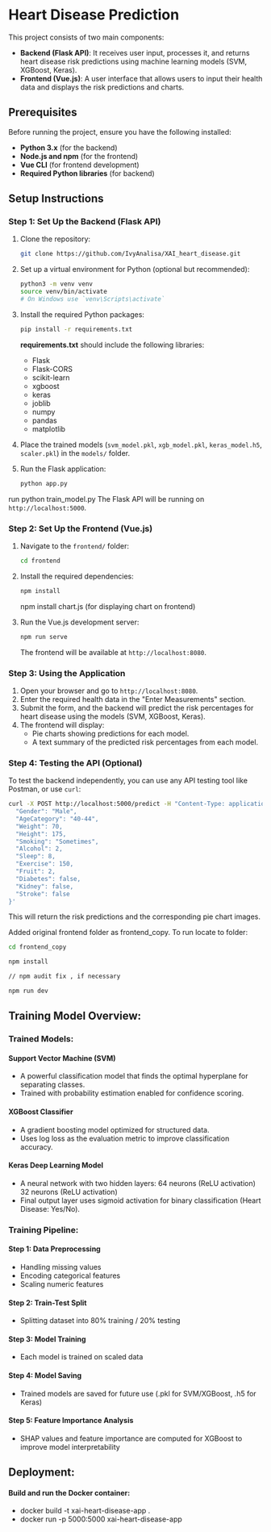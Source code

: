 # Heart Disease Prediction 

This project consists of two main components:
- **Backend (Flask API)**: It receives user input, processes it, and returns heart disease risk predictions using machine learning models (SVM, XGBoost, Keras).
- **Frontend (Vue.js)**: A user interface that allows users to input their health data and displays the risk predictions and charts.

## Prerequisites

Before running the project, ensure you have the following installed:

- **Python 3.x** (for the backend)
- **Node.js and npm** (for the frontend)
- **Vue CLI** (for frontend development)
- **Required Python libraries** (for backend)

## Setup Instructions

### Step 1: Set Up the Backend (Flask API)

1. Clone the repository:

   ```bash
   git clone https://github.com/IvyAnalisa/XAI_heart_disease.git
   

2. Set up a virtual environment for Python (optional but recommended):

   ```bash
   python3 -m venv venv
   source venv/bin/activate
   # On Windows use `venv\Scripts\activate`
   ```

3. Install the required Python packages:

   ```bash
   pip install -r requirements.txt
   ```

   **requirements.txt** should include the following libraries:
   - Flask
   - Flask-CORS
   - scikit-learn
   - xgboost
   - keras
   - joblib
   - numpy
   - pandas
   - matplotlib

4. Place the trained models (`svm_model.pkl`, `xgb_model.pkl`, `keras_model.h5`, `scaler.pkl`) in the `models/` folder.
   
6. Run the Flask application:

   ```bash
   python app.py
   ```
run python train_model.py
   The Flask API will be running on `http://localhost:5000`.

### Step 2: Set Up the Frontend (Vue.js)

1. Navigate to the `frontend/` folder:

   ```bash
   cd frontend
   ```

2. Install the required dependencies:

   ```bash
   npm install
   ```
   npm install chart.js (for displaying chart on frontend)

3. Run the Vue.js development server:

   ```bash
   npm run serve
   ```

   The frontend will be available at `http://localhost:8080`.

### Step 3: Using the Application

1. Open your browser and go to `http://localhost:8080`.
2. Enter the required health data in the "Enter Measurements" section.
3. Submit the form, and the backend will predict the risk percentages for heart disease using the models (SVM, XGBoost, Keras).
4. The frontend will display:
   - Pie charts showing predictions for each model.
   - A text summary of the predicted risk percentages from each model.

### Step 4: Testing the API (Optional)

To test the backend independently, you can use any API testing tool like Postman, or use `curl`:

```bash
curl -X POST http://localhost:5000/predict -H "Content-Type: application/json" -d '{
  "Gender": "Male",
  "AgeCategory": "40-44",
  "Weight": 70,
  "Height": 175,
  "Smoking": "Sometimes",
  "Alcohol": 2,
  "Sleep": 8,
  "Exercise": 150,
  "Fruit": 2,
  "Diabetes": false,
  "Kidney": false,
  "Stroke": false
}'
```

This will return the risk predictions and the corresponding pie chart images.

Added original frontend folder as frontend_copy. To run locate to folder:
```bash
cd frontend_copy

npm install

// npm audit fix , if necessary

npm run dev
```
## Training Model Overview:
### Trained Models:
#### Support Vector Machine (SVM)
- A powerful classification model that finds the optimal hyperplane for separating classes.
- Trained with probability estimation enabled for confidence scoring.
#### XGBoost Classifier
- A gradient boosting model optimized for structured data.
- Uses log loss as the evaluation metric to improve classification accuracy.
#### Keras Deep Learning Model
- A neural network with two hidden layers:
   64 neurons (ReLU activation)
   32 neurons (ReLU activation)
- Final output layer uses sigmoid activation for binary classification (Heart Disease: Yes/No).
### Training Pipeline:
#### Step 1: Data Preprocessing
- Handling missing values
- Encoding categorical features
- Scaling numeric features
#### Step 2: Train-Test Split
- Splitting dataset into 80% training / 20% testing
#### Step 3: Model Training
- Each model is trained on scaled data
#### Step 4: Model Saving
- Trained models are saved for future use (.pkl for SVM/XGBoost, .h5 for Keras)
#### Step 5: Feature Importance Analysis
- SHAP values and feature importance are computed for XGBoost to improve model interpretability
## Deployment:
#### Build and run the Docker container:
- docker build -t xai-heart-disease-app .
- docker run -p 5000:5000 xai-heart-disease-app
